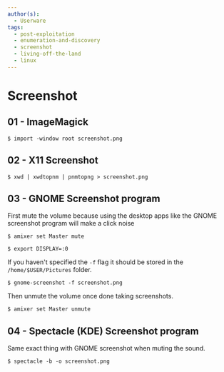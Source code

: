 ```yaml
---
author(s):
  - Userware
tags:
  - post-exploitation
  - enumeration-and-discovery
  - screenshot
  - living-off-the-land
  - linux
---
```

# Screenshot

## 01 - ImageMagick

```
$ import -window root screenshot.png
```

## 02 - X11 Screenshot

```
$ xwd | xwdtopnm | pnmtopng > screenshot.png
```

## 03 - GNOME Screenshot program

First mute the volume because using the desktop apps like the GNOME screenshot program will make a click noise

```
$ amixer set Master mute

$ export DISPLAY=:0
```

If you haven't specified the `-f` flag it should be stored in the `/home/$USER/Pictures` folder.

```
$ gnome-screenshot -f screenshot.png
```

Then unmute the volume once done taking screenshots.

```
$ amixer set Master unmute
```

## 04 - Spectacle (KDE) Screenshot program

Same exact thing with GNOME screenshot when muting the sound.

```
$ spectacle -b -o screenshot.png
```